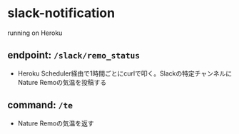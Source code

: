 # slack-notification

running on Heroku

## endpoint: `/slack/remo_status`

* Heroku Scheduler経由で1時間ごとにcurlで叩く。Slackの特定チャンネルにNature Remoの気温を投稿する

## command: `/te`

* Nature Remoの気温を返す
